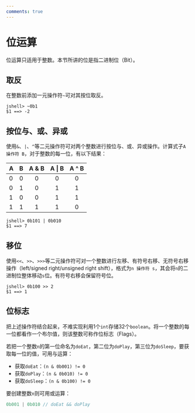```yaml
---
comments: true
---
```


# 位运算

位运算只适用于整数。本节所讲的位是指二进制位（Bit）。

## 取反

在整数前添加一元操作符`~`可对其按位取反。

```
jshell> ~0b1
$1 ==> -2
```

## 按位与、或、异或

使用`&`、`|`、`^`等二元操作符可对两个整数进行按位与、或、异或操作。计算式子`A 操作符 B`，对于整数的每一位，有以下结果：

| A | B | A & B | A \| B | A ^ B |
|---|---|:-----:|:------:|:-----:|
| 0 | 0 |   0   |   0    |   0   |
| 0 | 1 |   0   |   1    |   1   |
| 1 | 0 |   0   |   1    |   1   |
| 1 | 1 |   1   |   1    |   0   |

```
jshell> 0b101 | 0b010
$1 ==> 7
```

## 移位

使用`<<`、`>>`、`>>>`等二元操作符可对一个整数进行左移、有符号右移、无符号右移操作（left/signed right/unsigned right shift），格式为`n 操作符 s`，其会将`n`的二进制位整体移动`s`位。有符号右移会保留符号位。

```
jshell> 0b100 >> 2
$1 ==> 1
```

## 位标志

把上述操作符结合起来，不难实现利用1个`int`存储32个`boolean`。将一个整数的每一位都看作一个布尔值，则该整数可称作位标志（Flags）。

若把一个整数`n`的第一位命名为`doEat`，第二位为`doPlay`，第三位为`doSleep`，要获取每一位的值，可用与运算：

- 获取`doEat`：`(n & 0b001) != 0`
- 获取`doPlay`：`(n & 0b010) != 0`
- 获取`doSleep`：`(n & 0b100) != 0`

要创建整数`n`则可用或运算：

```java
0b001 | 0b010 // doEat && doPlay
```
